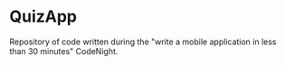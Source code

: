 # QuizApp

Repository of code written during the "write a mobile application in less than 30 minutes" CodeNight.
